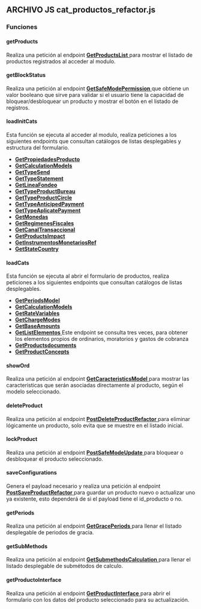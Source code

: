 ## ARCHIVO JS cat_productos_refactor.js
### Funciones
#### getProducts

Realiza una petición al endpoint <a href="../../../../../desarrollo/sofom_ice_core/backend/funciones/productos/#getrpoductslist"> 
    <strong>GetProductsList</strong>
  </a> para mostrar el listado de productos registrados al acceder al modulo.
#### getBlockStatus

Realiza una petición al endpoint <a href="../../../../../desarrollo/sofom_ice_core/backend/funciones/productos/#getsafemodepermission"> 
    <strong>GetSafeModePermission</strong>
  </a> que obtiene un valor booleano que sirve para validar si el usuario tiene la capacidad de bloquear/desbloquear un producto y mostrar el botón en el listado de registros.
#### loadInitCats

Esta función se ejecuta al acceder al modulo, realiza peticiones a los siguientes endpoints que consultan catálogos de listas desplegables y estructura del formulario.

* <a href="../../../../../desarrollo/sofom_ice_core/backend/funciones/productos/#getpropiedadesproducto"> 
    <strong>GetPropiedadesProducto</strong>
  </a>
* <a href="../../../../../desarrollo/sofom_ice_core/backend/funciones/productos/#getcalculationmodels"> 
    <strong>GetCalculationModels</strong>
  </a>
* <a href="../../../../../desarrollo/sofom_ice_core/backend/funciones/productos/#gettypesend"> 
    <strong>GetTypeSend</strong>
  </a>
* <a href="../../../../../desarrollo/sofom_ice_core/backend/funciones/productos/#gettypestatement"> 
    <strong>GetTypeStatement</strong>
  </a>
* <a href="../../../../../desarrollo/sofom_ice_core/backend/funciones/productos/#getlineafondeo"> 
    <strong>GetLineaFondeo</strong>
  </a>
* <a href="../../../../../desarrollo/sofom_ice_core/backend/funciones/productos/#gettypeproductbureau"> 
    <strong>GetTypeProductBureau</strong>
  </a>
* <a href="../../../../../desarrollo/sofom_ice_core/backend/funciones/productos/#gettypeproductcircle"> 
    <strong>GetTypeProductCircle</strong>
  </a>
* <a href="../../../../../desarrollo/sofom_ice_core/backend/funciones/productos/#gettypeanticipedpayment"> 
    <strong>GetTypeAnticipedPayment</strong>
  </a>
* <a href="../../../../../desarrollo/sofom_ice_core/backend/funciones/productos/#gettypeaplicatepayment"> 
    <strong>GetTypeAplicatePayment</strong>
  </a>
* <a href="../../../../../desarrollo/sofom_ice_core/backend/funciones/productos/#getmonedas"> 
    <strong>GetMonedas</strong>
  </a>
* <a href="../../../../../desarrollo/sofom_ice_core/backend/funciones/productos/#getregimenesfiscales"> 
    <strong>GetRegimenesFiscales</strong>
  </a>
* <a href="../../../../../desarrollo/sofom_ice_core/backend/funciones/productos/#getcanaltransaccional"> 
    <strong>GetCanalTransaccional</strong>
  </a>
* <a href="../../../../../desarrollo/sofom_ice_core/backend/funciones/productos/#getproductsimpact"> 
    <strong>GetProductsImpact</strong>
  </a>
* <a href="../../../../../desarrollo/sofom_ice_core/backend/funciones/productos/#getinstrumentosmonetariosref"> 
    <strong>GetInstrumentosMonetariosRef</strong>
  </a>
* <a href="../../../../../desarrollo/sofom_ice_core/backend/funciones/productos/#getstatecountry"> 
    <strong>GetStateCountry</strong>
  </a>
#### loadCats

Esta función se ejecuta al abrir el formulario de productos, realiza peticiones a los siguientes endpoints que consultan catálogos de listas desplegables.

* <a href="../../../../../desarrollo/sofom_ice_core/backend/funciones/productos/#getperiodsmodel"> 
    <strong>GetPeriodsModel</strong>
  </a>
* <a href="../../../../../desarrollo/sofom_ice_core/backend/funciones/productos/#getcalculationmodels"> 
    <strong>GetCalculationModels</strong>
  </a>
* <a href="../../../../../desarrollo/sofom_ice_core/backend/funciones/productos/#getratevariables"> 
    <strong>GetRateVariables</strong>
  </a>
* <a href="../../../../../desarrollo/sofom_ice_core/backend/funciones/conceptos/#getchargemodes"> 
    <strong>GetChargeModes</strong>
  </a>
* <a href="../../../../../desarrollo/sofom_ice_core/backend/funciones/productos/#getbaseamounts"> 
    <strong>GetBaseAmounts</strong>
  </a>
* <a href="../../../../../desarrollo/sofom_ice_core/backend/funciones/conceptos/#getlistelementos"> 
    <strong>GetListElementos</strong>
  </a> Este endpoint se consulta tres veces, para obtener los elementos propios de ordinarios, moratorios y gastos de cobranza
* <a href="../../../../../desarrollo/sofom_ice_core/backend/funciones/productos/#getproductsdocuments"> 
    <strong>GetProductsdocuments</strong>
  </a>
* <a href="../../../../../desarrollo/sofom_ice_core/backend/funciones/productos/#getproductconcepts"> 
    <strong>GetProductConcepts</strong>
  </a>
#### showOrd

Realiza una petición al endpoint <a href="../../../../../desarrollo/sofom_ice_core/backend/funciones/productos/#getcaracteristicsmodel"> 
    <strong>GetCaracteristicsModel</strong>
  </a> para mostrar las caracteristicas que serán asociadas directamente al producto, según el modelo seleccionado.
#### deleteProduct

Realiza una petición al endpoint <a href="../../../../../desarrollo/sofom_ice_core/backend/funciones/productos/#postdeleteproductrefactor"> 
    <strong>PostDeleteProductRefactor</strong>
  </a> para eliminar lógicamente un producto, solo evita que se muestre en el listado inicial.
#### lockProduct

Realiza una petición al endpoint <a href="../../../../../desarrollo/sofom_ice_core/backend/funciones/productos/#postsafemodeupdate"> 
    <strong>PostSafeModeUpdate</strong>
  </a> para bloquear o desbloquear el producto seleccionado.
#### saveConfigurations

Genera el payload necesario y realiza una petición al endpoint <a href="../../../../../desarrollo/sofom_ice_core/backend/funciones/productos/#postsaveproductrefactor"> 
    <strong>PostSaveProductRefactor</strong>
  </a> para guardar un producto nuevo o actualizar uno ya existente, esto dependerá de si el payload tiene el id_producto o no.
#### getPeriods

Realiza una petición al endpoint <a href="../../../../../desarrollo/sofom_ice_core/backend/funciones/productos/#getgraceperiods"> 
    <strong>GetGracePeriods</strong>
  </a> para llenar el listado desplegable de periodos de gracia.
#### getSubMethods

Realiza una petición al endpoint <a href="../../../../../desarrollo/sofom_ice_core/backend/funciones/productos/#getsubmethodscalculation"> 
    <strong>GetSubmethodsCalculation</strong>
  </a> para llenar el listado desplegable de submétodos de calculo.
#### getProductoInterface

Realiza una petición al endpoint <a href="../../../../../desarrollo/sofom_ice_core/backend/funciones/productos/#getproductinterface"> 
    <strong>GetProductInterface</strong>
  </a> para abrir el formulario con los datos del producto seleccionado para su actualización.